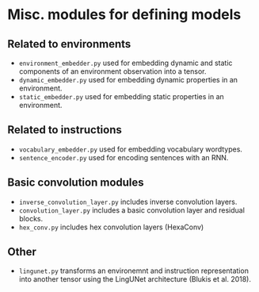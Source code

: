 # Misc. modules for defining models

## Related to environments
- `environment_embedder.py` used for embedding dynamic and static components of an environment observation into a 
tensor.
- `dynamic_embedder.py` used for embedding dynamic properties in an environment.
- `static_embedder.py` used for embedding static properties in an environment.

## Related to instructions
- `vocabulary_embedder.py` used for embedding vocabulary wordtypes.
- `sentence_encoder.py` used for encoding sentences with an RNN.

## Basic convolution modules
- `inverse_convolution_layer.py` includes inverse convolution layers.
- `convolution_layer.py` includes a basic convolution layer and residual blocks.
- `hex_conv.py` includes hex convolution layers (HexaConv)

## Other
- `lingunet.py` transforms an environemnt and instruction representation into another tensor using the LingUNet 
architecture (Blukis et al. 2018).